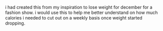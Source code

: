 i had created this from my inspiration to lose weight for december for a fashion show. 
i would use this to help me better understand on how much calories i needed to cut out on a weekly basis once weight started dropping. 
